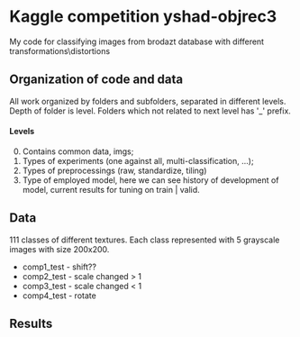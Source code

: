 # Kaggle competition yshad-objrec3

My code for classifying images from brodazt database with different transformations\distortions

## Organization of code and data

All work organized by folders and subfolders, separated in different levels. Depth of folder is level. Folders which not related to next level has '\_' prefix.

#### Levels
0. Contains common data, imgs;
1. Types of experiments (one against all, multi-classification, ...);
2. Types of preprocessings (raw, standardize, tiling)
3. Type of employed model, here we can see history of development of model, current results for tuning on train | valid.

## Data

111 classes of different textures. Each class represented with 5 grayscale images with size 200x200.

* comp1_test - shift??
* comp2_test - scale changed > 1
* comp3_test - scale changed < 1
* comp4_test - rotate


## Results